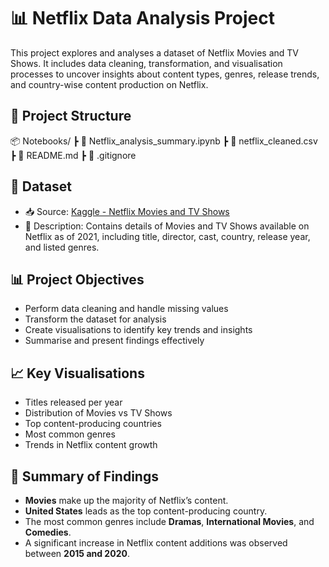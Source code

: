 # 📊 Netflix Data Analysis Project

This project explores and analyses a dataset of Netflix Movies and TV Shows. It includes data cleaning, transformation, and visualisation processes to uncover insights about content types, genres, release trends, and country-wise content production on Netflix.

## 📁 Project Structure
📦 Notebooks/
┣ 📄 Netflix_analysis_summary.ipynb
┣ 📄 netflix_cleaned.csv
┣ 📄 README.md
┣ 📄 .gitignore

## 📌 Dataset

- 📥 Source: [Kaggle - Netflix Movies and TV Shows](https://www.kaggle.com/shivamb/netflix-shows)
- 📄 Description: Contains details of Movies and TV Shows available on Netflix as of 2021, including title, director, cast, country, release year, and listed genres.

## 📊 Project Objectives

- Perform data cleaning and handle missing values
- Transform the dataset for analysis
- Create visualisations to identify key trends and insights
- Summarise and present findings effectively

## 📈 Key Visualisations

- Titles released per year  
- Distribution of Movies vs TV Shows  
- Top content-producing countries  
- Most common genres  
- Trends in Netflix content growth

## 📖 Summary of Findings

- **Movies** make up the majority of Netflix’s content.
- **United States** leads as the top content-producing country.
- The most common genres include **Dramas**, **International Movies**, and **Comedies**.
- A significant increase in Netflix content additions was observed between **2015 and 2020**.

